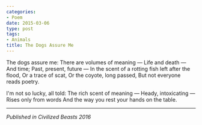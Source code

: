 ```yaml
---
categories:
- Poem
date: 2015-03-06
type: post
tags:
- Animals
title: The Dogs Assure Me
---
```


<div class="verse">
The dogs assure me:
There are volumes of meaning &mdash;
Life and death &mdash;
And time;
Past, present, future &mdash;
In the scent of a rotting fish left after the flood,
Or a trace of scat,
Or the coyote, long passed,
But not everyone reads poetry.

I'm not so lucky, all told:
The rich scent of meaning &mdash;
Heady, intoxicating &mdash;
Rises only from words
And the way you rest your hands on the table.
</div>

-----

*Published in Civilized Beasts 2016*
